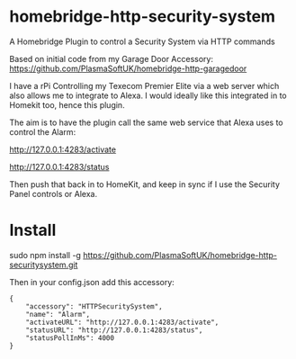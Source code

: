 # homebridge-http-security-system
A Homebridge Plugin to control a Security System via HTTP commands


Based on initial code from my Garage Door Accessory:
https://github.com/PlasmaSoftUK/homebridge-http-garagedoor


I have a rPi Controlling my Texecom Premier Elite via a web server which also allows me to integrate to Alexa.
I would ideally like this integrated in to Homekit too, hence this plugin.

The aim is to have the plugin call the same web service that Alexa uses to control the Alarm:

http://127.0.0.1:4283/activate

http://127.0.0.1:4283/status

Then push that back in to HomeKit, and keep in sync if I use the Security Panel controls or Alexa.



# Install

sudo npm install -g https://github.com/PlasmaSoftUK/homebridge-http-securitysystem.git


Then in your config.json add this accessory:

```
{
    "accessory": "HTTPSecuritySystem",
    "name": "Alarm",
    "activateURL": "http://127.0.0.1:4283/activate",
    "statusURL": "http://127.0.0.1:4283/status",
    "statusPollInMs": 4000
}
```
